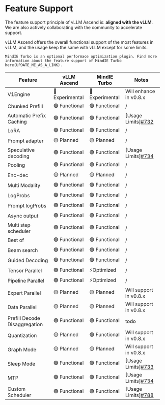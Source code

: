 # Feature Support

The feature support principle of vLLM Ascend is: **aligned with the vLLM**. We are also actively collaborating with the community to accelerate support.

vLLM Ascend offers the overall functional support of the most features in vLLM, and the usage keep the same with vLLM except for some limits.

```{note}
MindIE Turbo is an optional performace optimization plugin. Find more information about the feature support of MindIE Turbo here(UPDATE_ME_AS_A_LINK).
```

| Feature                       | vLLM Ascend    | MindIE Turbo    | Notes                                                                  |
|-------------------------------|----------------|-----------------|------------------------------------------------------------------------|
| V1Engine                      | 🔵 Experimental| 🔵 Experimental| Will enhance in v0.8.x                                                 |
| Chunked Prefill               | 🟢 Functional  | 🟢 Functional  | /                                                                      |
| Automatic Prefix Caching      | 🟢 Functional  | 🟢 Functional  | [Usage Limits][#732](https://github.com/vllm-project/vllm-ascend/issues/732) |
| LoRA                          | 🟢 Functional  | 🟢 Functional  | /                                                                      |
| Prompt adapter                | 🟡 Planned     | 🟡 Planned     | /                                                                      |
| Speculative decoding          | 🟢 Functional  | 🟢 Functional  | [Usage Limits][#734](https://github.com/vllm-project/vllm-ascend/issues/734) |
| Pooling                       | 🟢 Functional  | 🟢 Functional  | /                                                                      |
| Enc-dec                       | 🟡 Planned     | 🟡 Planned     | /                                                                      |
| Multi Modality                | 🟢 Functional  | 🟢 Functional  | /                                                                      |
| LogProbs                      | 🟢 Functional  | 🟢 Functional  | /                                                                      |
| Prompt logProbs               | 🟢 Functional  | 🟢 Functional  | /                                                                      |
| Async output                  | 🟢 Functional  | 🟢 Functional  | /                                                                      |
| Multi step scheduler          | 🟢 Functional  | 🟢 Functional  | /                                                                      | 
| Best of                       | 🟢 Functional  | 🟢 Functional  | /                                                                      |
| Beam search                   | 🟢 Functional  | 🟢 Functional  | /                                                                      |
| Guided Decoding               | 🟢 Functional  | 🟢 Functional  | /                                                                      |
| Tensor Parallel               | 🟢 Functional  | ⚡Optimized    | /                                                                      |
| Pipeline Parallel             | 🟢 Functional  | ⚡Optimized    | /                                                                      |
| Expert Parallel               | 🟡 Planned     | 🟡 Planned     | Will support in v0.8.x                                                 |
| Data Parallel                 | 🟡 Planned     | 🟡 Planned     | Will support in v0.8.x                                                 |
| Prefill Decode Disaggregation | 🟢 Functional  | 🟢 Functional  | todo                                                                   |
| Quantization                  | 🟡 Planned     | 🟢 Functional  | Will support in v0.8.x                                                 |
| Graph Mode                    | 🟡 Planned     | 🟡 Planned     | Will support in v0.8.x                                                 |
| Sleep Mode                    | 🟢 Functional  | 🟢 Functional  | [Usage Limits][#733](https://github.com/vllm-project/vllm-ascend/issues/733) |
| MTP                           | 🟢 Functional  | 🟢 Functional  | [Usage Limits][#734](https://github.com/vllm-project/vllm-ascend/issues/734) |
| Custom Scheduler              | 🟢 Functional  | 🟢 Functional  | [Usage Limits][#788](https://github.com/vllm-project/vllm-ascend/issues/788) |
